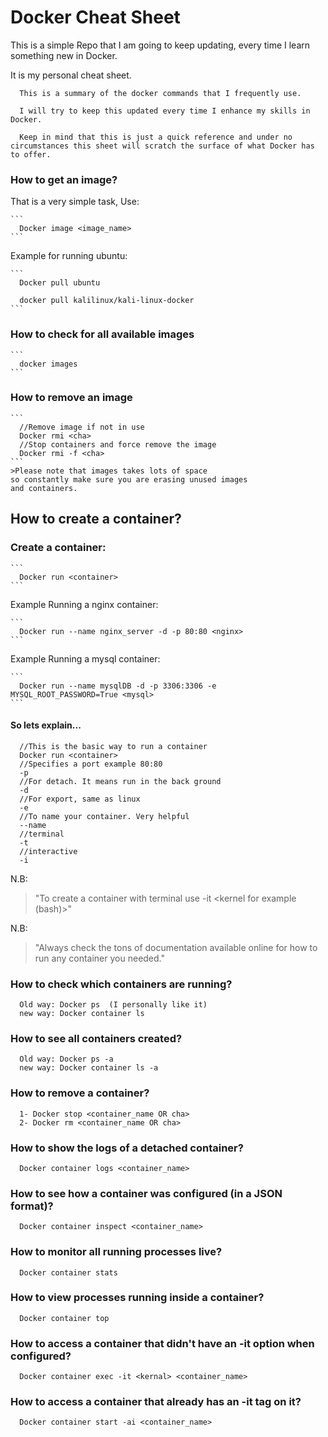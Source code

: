 # Docker Cheat Sheet

This is a simple Repo that I am going to keep updating, every time I learn something new in Docker.

It is my personal cheat sheet.

```
  This is a summary of the docker commands that I frequently use.

  I will try to keep this updated every time I enhance my skills in Docker.

  Keep in mind that this is just a quick reference and under no circumstances this sheet will scratch the surface of what Docker has to offer.
```


### How to get an image?

That is a very simple task, Use:

    ```
      Docker image <image_name>
    ```

  Example for running ubuntu:

    ```
      Docker pull ubuntu

      docker pull kalilinux/kali-linux-docker
    ```

### How to check for all available images

    ```
      docker images
    ```

### How to remove an image

    ```
      //Remove image if not in use
      Docker rmi <cha>    
      //Stop containers and force remove the image
      Docker rmi -f <cha>
    ```
    >Please note that images takes lots of space
    so constantly make sure you are erasing unused images
    and containers.

## How to create a container?

### Create a container:

    ```
      Docker run <container>
    ```

  Example Running a nginx container:

    ```
      Docker run --name nginx_server -d -p 80:80 <nginx>
    ```

  Example Running a mysql container:

    ```
      Docker run --name mysqlDB -d -p 3306:3306 -e MYSQL_ROOT_PASSWORD=True <mysql>
    ```

#### So lets explain...
      //This is the basic way to run a container
      Docker run <container>  
      //Specifies a port example 80:80
      -p
      //For detach. It means run in the back ground
      -d
      //For export, same as linux
      -e
      //To name your container. Very helpful
      --name
      //terminal
      -t
      //interactive
      -i

N.B:
>"To create a container with terminal use -it <kernel for example (bash)>"

N.B:
>"Always check the tons of documentation available online for how to run any
      container you needed."


### How to check which containers are running?

  ```
    Old way: Docker ps  (I personally like it)
    new way: Docker container ls
  ```

### How to see all containers created?

  ```
    Old way: Docker ps -a
    new way: Docker container ls -a
  ```

### How to remove a container?

  ```
    1- Docker stop <container_name OR cha>
    2- Docker rm <container_name OR cha>
  ```

### How to show the logs of a detached container?

  ```
    Docker container logs <container_name>
  ```

### How to see how a container was configured (in a JSON format)?

  ```
    Docker container inspect <container_name>
  ```

### How to monitor all running processes live?

  ```
    Docker container stats
  ```

### How to view processes running inside a container?

  ```
    Docker container top
  ```

### How to access a container that didn't have an -it option when configured?

  ```
    Docker container exec -it <kernal> <container_name>
  ```

### How to access a container that already has an -it tag on it?

  ```
    Docker container start -ai <container_name>
  ```
